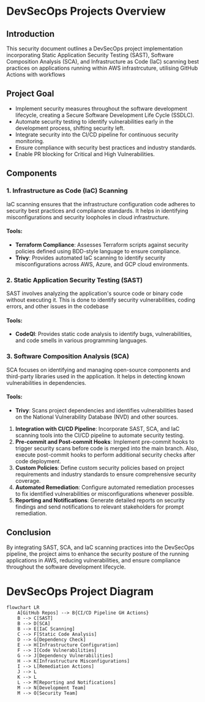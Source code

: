 # DevSecOps Projects Overview
## Introduction
This security document outlines a DevSecOps project implementation incorporating Static Application Security Testing (SAST), Software Composition Analysis (SCA), and Infrastructure as Code (IaC) scanning best practices on applications running within AWS infrastrcuture, utilising GitHub Actions with workflows
## Project Goal
- Implement security measures throughout the software development lifecycle, creating a Secure Software Development Life Cycle (SSDLC).
- Automate security testing to identify vulnerabilities early in the development process, shifting security left.
- Integrate security into the CI/CD pipeline for continuous security monitoring.
- Ensure compliance with security best practices and industry standards.
- Enable PR blocking for Critical and High Vulnerabilities.
## Components
### 1. Infrastructure as Code (IaC) Scanning
IaC scanning ensures that the infrastructure configuration code adheres to security best practices and compliance standards. It helps in identifying misconfigurations and security loopholes in cloud infrastructure.
#### Tools:
- **Terraform Compliance**: Assesses Terraform scripts against security policies defined using BDD-style language to ensure compliance.
- **Trivy**: Provides automated IaC scanning to identify security misconfigurations across AWS, Azure, and GCP cloud environments.
### 2. Static Application Security Testing (SAST)
SAST involves analyzing the application's source code or binary code without executing it. This is done to identify security vulnerabilities, coding errors, and other issues in the codebase
#### Tools:
- **CodeQl**: Provides static code analysis to identify bugs, vulnerabilities, and code smells in various programming languages.
### 3. Software Composition Analysis (SCA)
SCA focuses on identifying and managing open-source components and third-party libraries used in the application. It helps in detecting known vulnerabilities in dependencies.
#### Tools:
- **Trivy**: Scans project dependencies and identifies vulnerabilities based on the National Vulnerability Database (NVD) and other sources.
1. **Integration with CI/CD Pipeline**: Incorporate SAST, SCA, and IaC scanning tools into the CI/CD pipeline to automate security testing.
2. **Pre-commit and Post-commit Hooks**: Implement pre-commit hooks to trigger security scans before code is merged into the main branch. Also, execute post-commit hooks to perform additional security checks after code deployment.
3. **Custom Policies**: Define custom security policies based on project requirements and industry standards to ensure comprehensive security coverage.
4. **Automated Remediation**: Configure automated remediation processes to fix identified vulnerabilities or misconfigurations whenever possible.
5. **Reporting and Notifications**: Generate detailed reports on security findings and send notifications to relevant stakeholders for prompt remediation.
## Conclusion
By integrating SAST, SCA, and IaC scanning practices into the DevSecOps pipeline, the project aims to enhance the security posture of the running applications in AWS, reducing vulnerabilities, and ensure compliance throughout the software development lifecycle.
# DevSecOps Project Diagram
```mermaid
flowchart LR
    A[GitHub Repos] --> B{CI/CD Pipeline GH Actions}
    B --> C[SAST]
    B --> D[SCA]
    B --> E[IaC Scanning]
    C --> F[Static Code Analysis]
    D --> G[Dependency Check]
    E --> H[Infrastructure Configuration]
    F --> I[Code Vulnerabilities]
    G --> J[Dependency Vulnerabilities]
    H --> K[Infrastructure Misconfigurations]
    I --> L[Remediation Actions]
    J --> L
    K --> L
    L --> M[Reporting and Notifications]
    M --> N[Development Team]
    M --> O[Security Team]
